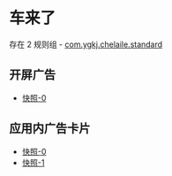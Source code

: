 # 车来了

存在 2 规则组 - [com.ygkj.chelaile.standard](/src/apps/com.ygkj.chelaile.standard.ts)

## 开屏广告

- [快照-0](https://i.gkd.li/import/13062992)

## 应用内广告卡片

- [快照-0](https://i.gkd.li/import/13062991)
- [快照-1](https://i.gkd.li/import/13062984)

